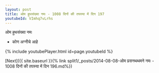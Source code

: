```yaml
---
layout: post
title: ओम हुथसंख्या नमः - 1008 दिनों की तपस्या में दिन 197
youtubeId: VImhq7vLrhs
---
```

 
 
 ओम हुथसंख्या नमः  
 
 -  कोण अग्नीचे आहे 
 
  
 
  
 
 
 
 
 
 


{% include youtubePlayer.html id=page.youtubeId %}
 
[Next]({{ site.baseurl }}{% link  split1/_posts/2014-08-08-ओम प्रसनथथमने नमः - 1008 दिनों की तपस्या में दिन 196.md%})
 

